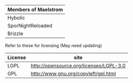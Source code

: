 |Members of Maelstrom|
|------|
|<div Title="Goes by many names like: Glacyer, Nadir Rift, That one guy from twitter">Hybolic</div>|
|<div Title="The names Spor or SNR are also used">SporNightReloaded</div>|
|Brizzle|

Refer to these for licensing (May need updating)

| License | site |
|------|-----|
| LGPL | http://opensource.org/licenses/LGPL-3.0
| GPL | http://www.gnu.org/copyleft/gpl.html